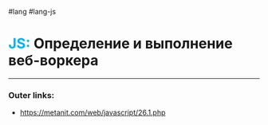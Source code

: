 #lang #lang-js
# <font color="#00b0f0">JS:</font> Определение и выполнение веб-воркера
---
### Outer links:
- https://metanit.com/web/javascript/26.1.php